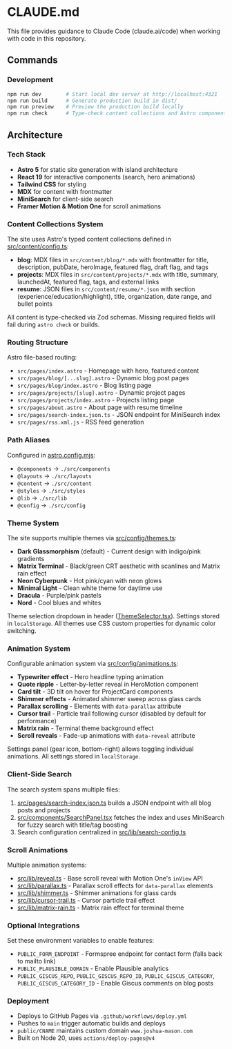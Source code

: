 # CLAUDE.md

This file provides guidance to Claude Code (claude.ai/code) when working with code in this repository.

## Commands

### Development
```bash
npm run dev        # Start local dev server at http://localhost:4321
npm run build      # Generate production build in dist/
npm run preview    # Preview the production build locally
npm run check      # Type-check content collections and Astro components
```

## Architecture

### Tech Stack
- **Astro 5** for static site generation with island architecture
- **React 19** for interactive components (search, hero animations)
- **Tailwind CSS** for styling
- **MDX** for content with frontmatter
- **MiniSearch** for client-side search
- **Framer Motion & Motion One** for scroll animations

### Content Collections System
The site uses Astro's typed content collections defined in [src/content/config.ts](src/content/config.ts):

- **blog**: MDX files in `src/content/blog/*.mdx` with frontmatter for title, description, pubDate, heroImage, featured flag, draft flag, and tags
- **projects**: MDX files in `src/content/projects/*.mdx` with title, summary, launchedAt, featured flag, tags, and external links
- **resume**: JSON files in `src/content/resume/*.json` with section (experience/education/highlight), title, organization, date range, and bullet points

All content is type-checked via Zod schemas. Missing required fields will fail during `astro check` or builds.

### Routing Structure
Astro file-based routing:
- `src/pages/index.astro` - Homepage with hero, featured content
- `src/pages/blog/[...slug].astro` - Dynamic blog post pages
- `src/pages/blog/index.astro` - Blog listing page
- `src/pages/projects/[slug].astro` - Dynamic project pages
- `src/pages/projects/index.astro` - Projects listing page
- `src/pages/about.astro` - About page with resume timeline
- `src/pages/search-index.json.ts` - JSON endpoint for MiniSearch index
- `src/pages/rss.xml.js` - RSS feed generation

### Path Aliases
Configured in [astro.config.mjs](astro.config.mjs):
- `@components` → `./src/components`
- `@layouts` → `./src/layouts`
- `@content` → `./src/content`
- `@styles` → `./src/styles`
- `@lib` → `./src/lib`
- `@config` → `./src/config`

### Theme System
The site supports multiple themes via [src/config/themes.ts](src/config/themes.ts):
- **Dark Glassmorphism** (default) - Current design with indigo/pink gradients
- **Matrix Terminal** - Black/green CRT aesthetic with scanlines and Matrix rain effect
- **Neon Cyberpunk** - Hot pink/cyan with neon glows
- **Minimal Light** - Clean white theme for daytime use
- **Dracula** - Purple/pink pastels
- **Nord** - Cool blues and whites

Theme selection dropdown in header ([ThemeSelector.tsx](src/components/ThemeSelector.tsx)). Settings stored in `localStorage`. All themes use CSS custom properties for dynamic color switching.

### Animation System
Configurable animation system via [src/config/animations.ts](src/config/animations.ts):
- **Typewriter effect** - Hero headline typing animation
- **Quote ripple** - Letter-by-letter reveal in HeroMotion component
- **Card tilt** - 3D tilt on hover for ProjectCard components
- **Shimmer effects** - Animated shimmer sweep across glass cards
- **Parallax scrolling** - Elements with `data-parallax` attribute
- **Cursor trail** - Particle trail following cursor (disabled by default for performance)
- **Matrix rain** - Terminal theme background effect
- **Scroll reveals** - Fade-up animations with `data-reveal` attribute

Settings panel (gear icon, bottom-right) allows toggling individual animations. All settings stored in `localStorage`.

### Client-Side Search
The search system spans multiple files:
1. [src/pages/search-index.json.ts](src/pages/search-index.json.ts) builds a JSON endpoint with all blog posts and projects
2. [src/components/SearchPanel.tsx](src/components/SearchPanel.tsx) fetches the index and uses MiniSearch for fuzzy search with title/tag boosting
3. Search configuration centralized in [src/lib/search-config.ts](src/lib/search-config.ts)

### Scroll Animations
Multiple animation systems:
- [src/lib/reveal.ts](src/lib/reveal.ts) - Base scroll reveal with Motion One's `inView` API
- [src/lib/parallax.ts](src/lib/parallax.ts) - Parallax scroll effects for `data-parallax` elements
- [src/lib/shimmer.ts](src/lib/shimmer.ts) - Shimmer animations for glass cards
- [src/lib/cursor-trail.ts](src/lib/cursor-trail.ts) - Cursor particle trail effect
- [src/lib/matrix-rain.ts](src/lib/matrix-rain.ts) - Matrix rain effect for terminal theme

### Optional Integrations
Set these environment variables to enable features:
- `PUBLIC_FORM_ENDPOINT` - Formspree endpoint for contact form (falls back to mailto link)
- `PUBLIC_PLAUSIBLE_DOMAIN` - Enable Plausible analytics
- `PUBLIC_GISCUS_REPO`, `PUBLIC_GISCUS_REPO_ID`, `PUBLIC_GISCUS_CATEGORY`, `PUBLIC_GISCUS_CATEGORY_ID` - Enable Giscus comments on blog posts

### Deployment
- Deploys to GitHub Pages via `.github/workflows/deploy.yml`
- Pushes to `main` trigger automatic builds and deploys
- `public/CNAME` maintains custom domain `www.joshua-mason.com`
- Built on Node 20, uses `actions/deploy-pages@v4`
